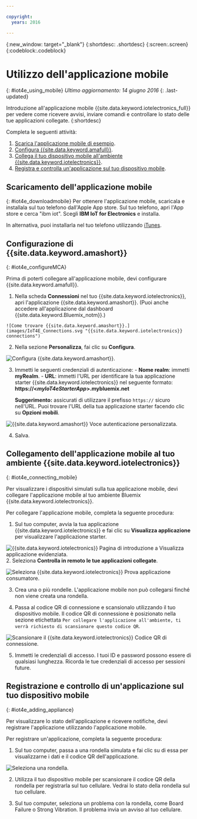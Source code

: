 ```yaml
---

copyright:
  years: 2016

---
```



<!-- Common attributes used in the template are defined as follows: -->
{:new_window: target="_blank"}
{:shortdesc: .shortdesc}
{:screen:.screen}
{:codeblock:.codeblock}

# Utilizzo dell'applicazione mobile 
{: #iot4e_using_mobile}
*Ultimo aggiornamento: 14 giugno 2016*
{: .last-updated}

Introduzione all'applicazione mobile {{site.data.keyword.iotelectronics_full}} per vedere come ricevere avvisi, inviare comandi e controllare lo stato delle tue applicazioni collegate. {:shortdesc}

Completa le seguenti attività:
1. [Scarica l'applicazione mobile di esempio](#iot4e_downloadmobile).
2. [Configura {{site.data.keyword.amafull}}](#iot4e_configureMCA).
3. [Collega il tuo dispositivo mobile all'ambiente {{site.data.keyword.iotelectronics}}](#iot4e_connecting_mobile).
4. [Registra e controlla un'applicazione sul tuo dispositivo mobile](#iot4e_adding_appliance).


 ## Scaricamento dell'applicazione mobile 
 {: #iot4e_downloadmobile}
 Per ottenere l'applicazione mobile, scaricala e installala sul tuo telefono dall'Apple App store.  Sul tuo telefono, apri l'App store e cerca "ibm iot". Scegli **IBM IoT for Electronics** e installa.

 In alternativa, puoi installarla nel tuo telefono utilizzando [iTunes](https://itunes.apple.com/us/app/ibm-iot-for-electronics/id1103404928?ls=1&mt=8).

## Configurazione di {{site.data.keyword.amashort}}
{: #iot4e_configureMCA}

Prima di poterti collegare all'applicazione mobile, devi configurare {{site.data.keyword.amafull}}.  

  1. Nella scheda **Connessioni** nel tuo {{site.data.keyword.iotelectronics}}, apri l'applicazione {{site.data.keyword.amashort}}. (Puoi anche accedere all'applicazione dal dashboard {{site.data.keyword.Bluemix_notm}}.)  

    ![Come trovare {{site.data.keyword.amashort}}.](images/IoT4E_Connections.svg "{{site.data.keyword.iotelectronics}} connections")

  2. Nella sezione **Personalizza**, fai clic su **Configura**.

   ![Configura {{site.data.keyword.amashort}}.](images/MCA_config_pg.svg "{{site.data.keyword.amashort}} Configurazione della pagina di autenticazione")  

  3. Immetti le seguenti credenziali di autenticazione:
    - **Nome realm**: immetti **myRealm**.
    - **URL**: immetti l'URL per identificare la tua applicazione starter {{site.data.keyword.iotelectronics}} nel seguente formato: **https://<*myIoT4eStarterApp*>.mybluemix.net**  

      **Suggerimento:** assicurati di utilizzare il prefisso `https://` sicuro nell'URL. Puoi trovare l'URL della tua applicazione starter facendo clic su **Opzioni mobili**.

  ![{{site.data.keyword.amashort}} Voce autenticazione personalizzata.](images/MCA_config_pg2.svg "{{site.data.keyword.amashort}} Voce autenticazione personalizzata")  

  4. Salva.

## Collegamento dell'applicazione mobile al tuo ambiente {{site.data.keyword.iotelectronics}} 
{: #iot4e_connecting_mobile}

Per visualizzare i dispositivi simulati sulla tua applicazione mobile, devi collegare l'applicazione mobile al tuo ambiente Bluemix {{site.data.keyword.iotelectronics}}.

Per collegare l'applicazione mobile, completa la seguente procedura:

  1. Sul tuo computer, avvia la tua applicazione {{site.data.keyword.iotelectronics}} e fai clic su **Visualizza applicazione** per visualizzare l'applicazione starter.  

  ![{{site.data.keyword.iotelectronics}}  Pagina di introduzione a Visualizza applicazione evidenziata.](images/IoT4E_getting_started.svg "{{site.data.keyword.iotelectronics}} Pagina di introduzione a Visualizza applicazione")  
  2. Seleziona **Controlla in remoto le tue applicazioni collegate**.

  ![Seleziona  {{site.data.keyword.iotelectronics}} Prova applicazione consumatore.](images/IoT4E_consumer_app.svg "{{site.data.keyword.iotelectronics}} Prova applicazione consumatore")

  3. Crea una o più rondelle. L'applicazione mobile non può collegarsi finché non viene creata una rondella.

  4.	Passa al codice QR di connessione e scansionalo utilizzando il tuo dispositivo mobile. Il codice QR di connessione è posizionato nella sezione etichettata `Per collegare l'applicazione all'ambiente, ti verrà richiesto di scansionare questo codice QR`. 

  ![Scansionare il  {{site.data.keyword.iotelectronics}} Codice QR di connessione.](images/iot4e_mobile_connect_QR.svg "{{site.data.keyword.iotelectronics}} Codice QR di connessione")

  5. Immetti le credenziali di accesso. I tuoi ID e password possono essere di qualsiasi lunghezza. Ricorda le tue credenziali di accesso per sessioni future.   

## Registrazione e controllo di un'applicazione sul tuo dispositivo mobile 
{: #iot4e_adding_appliance}

Per visualizzare lo stato dell'applicazione e ricevere notifiche, devi registrare l'applicazione utilizzando l'applicazione mobile. 

Per registrare un'applicazione, completa la seguente procedura:

  1. Sul tuo computer, passa a una rondella simulata e fai clic su di essa per visualizzarne i dati e il codice QR dell'applicazione.

  ![Seleziona una rondella.](images/IoT4E_mobile_washer_QR.svg "Seleziona una rondella.")

  2.	Utilizza il tuo dispositivo mobile per scansionare il codice QR della rondella per registrarla sul tuo cellulare. Vedrai lo stato della rondella sul tuo cellulare.

  3. Sul tuo computer, seleziona un problema con la rondella, come Board Failure o Strong Vibration.  Il problema invia un avviso al tuo cellulare.
